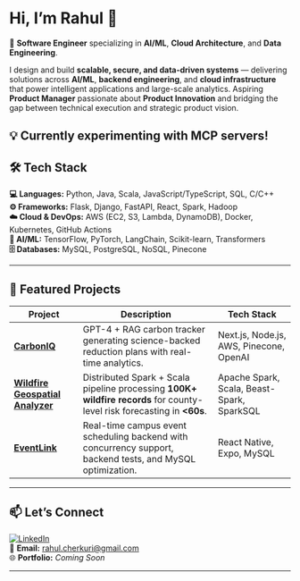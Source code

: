 # Hi, I’m Rahul 👋

🚀 **Software Engineer** specializing in **AI/ML**, **Cloud Architecture**, and **Data Engineering**.

I design and build **scalable, secure, and data-driven systems** — delivering solutions across **AI/ML**, **backend engineering**, and **cloud infrastructure** that power intelligent applications and large-scale analytics. Aspiring **Product Manager** passionate about **Product Innovation** and bridging the gap between technical execution and strategic product vision.

💡 Currently experimenting with **MCP servers**!
---

## 🛠 Tech Stack

**💻 Languages:** Python, Java, Scala, JavaScript/TypeScript, SQL, C/C++  
**⚙️ Frameworks:** Flask, Django, FastAPI, React, Spark, Hadoop  
**☁️ Cloud & DevOps:** AWS (EC2, S3, Lambda, DynamoDB), Docker, Kubernetes, GitHub Actions  
**🤖 AI/ML:** TensorFlow, PyTorch, LangChain, Scikit-learn, Transformers  
**🗄 Databases:** MySQL, PostgreSQL, NoSQL, Pinecone  

---

## 📌 Featured Projects

| Project | Description | Tech Stack |
|---------|-------------|------------|
| [**CarbonIQ**](https://github.com/rahulcherkuri/carboniq-ai) | GPT-4 + RAG carbon tracker generating science-backed reduction plans with real-time analytics. | Next.js, Node.js, AWS, Pinecone, OpenAI |
| [**Wildfire Geospatial Analyzer**](https://github.com/rahulcherkuri/wildfire-spark-analyzer) | Distributed Spark + Scala pipeline processing **100K+ wildfire records** for county-level risk forecasting in **<60s**. | Apache Spark, Scala, Beast-Spark, SparkSQL |
| [**EventLink**](https://github.com/jennysdao/EventLink) | Real-time campus event scheduling backend with concurrency support, backend tests, and MySQL optimization. | React Native, Expo, MySQL |

---

## 📫 Let’s Connect

[![LinkedIn](https://img.shields.io/badge/LinkedIn-blue?logo=linkedin&logoColor=white)](https://linkedin.com/in/rahulcherkuri)  
📧 **Email:** [rahul.cherkuri@gmail.com](mailto:rahul.cherkuri@gmail.com)  
🌐 **Portfolio:** *Coming Soon*

---
